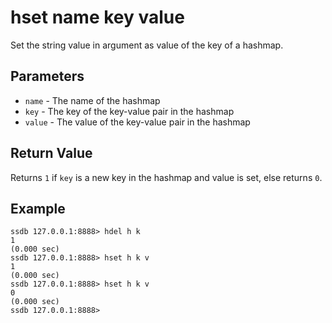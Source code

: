 # hset name key value

Set the string value in argument as value of the key of a hashmap.

## Parameters

* `name` - The name of the hashmap
* `key` - The key of the key-value pair in the hashmap
* `value` - The value of the key-value pair in the hashmap

## Return Value

Returns `1` if `key` is a new key in the hashmap and value is set, else returns `0`.

## Example

	ssdb 127.0.0.1:8888> hdel h k
	1
	(0.000 sec)
	ssdb 127.0.0.1:8888> hset h k v
	1
	(0.000 sec)
	ssdb 127.0.0.1:8888> hset h k v
	0
	(0.000 sec)
	ssdb 127.0.0.1:8888> 
